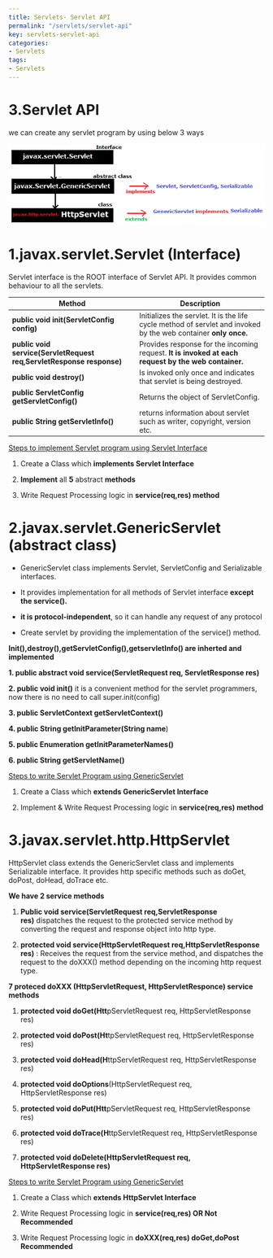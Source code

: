 ```yaml
---
title: Servlets- Servlet API
permalink: "/servlets/servlet-api"
key: servlets-servlet-api
categories:
- Servlets
tags:
- Servlets
---
```


3.Servlet API
=============

we can create any servlet program by using below 3 ways

![](media/5b8b000023d53eed679a24309591bdd5.png)



# **1.javax.servlet.Servlet (Interface)**

Servlet interface is the ROOT interface of Servlet API. It provides common
behaviour to all the servlets.

| **Method**                                                           | **Description**                                                                                                 |
|----------------------------------------------------------------------|-----------------------------------------------------------------------------------------------------------------|
| **public void init(ServletConfig config)**                           | Initializes the servlet. It is the life cycle method of servlet and invoked by the web container **only once.** |
| **public void service(ServletRequest req,ServletResponse response)** | Provides response for the incoming request. **It is invoked at each request by the web container.**             |
| **public void destroy()**                                            | Is invoked only once and indicates that servlet is being destroyed.                                             |
| **public ServletConfig getServletConfig()**                          | Returns the object of ServletConfig.                                                                            |
| **public String getServletInfo()**                                   | returns information about servlet such as writer, copyright, version etc.                                       |

<u>Steps to implement Servlet program using Servlet Interface</u>

1.  Create a Class which **implements Servlet Interface**

2.  **Implement** all **5** abstract **methods**

3.  Write Request Processing logic in **service(req,res) method**

# **2.javax.servlet.GenericServlet (abstract class)**

-   GenericServlet class implements Servlet, ServletConfig and Serializable
    interfaces.

-   It provides implementation for all methods of Servlet interface **except the
    service().**

-   **it is protocol-independent**, so it can handle any request of any protocol

-   Create servlet by providing the implementation of the service() method.

**Init(),destroy(),getServletConfig(),getservletInfo() are inherted and
implemented**

**1. public abstract void service(ServletRequest req, ServletResponse res)**

**2. public void init()**
it is a convenient method for the servlet programmers, now there is no need to
call super.init(config)

**3. public ServletContext getServletContext()**

**4. public String getInitParameter(String name**)

**5. public Enumeration getInitParameterNames()**

**6. public String getServletName()**

<u>Steps to write Servlet Program using GenericServlet</u>

1.  Create a Class which **extends GenericServlet Interface**

2.  Implement & Write Request Processing logic in **service(req,res) method**

# **3.javax.servlet.http.HttpServlet**

HttpServlet class extends the GenericServlet class and implements Serializable
interface. It provides http specific methods such as doGet, doPost, doHead,
doTrace etc.

**We have 2 service methods**

1.  **Public void service(ServletRequest req,ServletResponse res)** dispatches
    the request to the protected service method by converting the request and
    response object into http type.

2.  **protected void service(HttpServletRequest req,HttpServletResponse res)** : Receives the request from the service method, and dispatches the request to the doXXX() method depending on the incoming http request type.

**7 proteced doXXX (HttpServletRequest, HttpServletResponce) service methods**

1.  **protected void doGet(Htt**pServletRequest req, HttpServletResponse res)

2.  **protected void doPost(Ht**tpServletRequest req, HttpServletResponse res)

3.  **protected void doHead(H**ttpServletRequest req, HttpServletResponse res)

4.  **protected void doOptions**(HttpServletRequest req, HttpServletResponse
    res)

5.  **protected void doPut(Htt**pServletRequest req, HttpServletResponse res)

6.  **protected void doTrace(H**ttpServletRequest req, HttpServletResponse res)

7.  **protected void doDelete(HttpServletRequest req, HttpServletResponse res)**



<u>Steps to write Servlet Program using GenericServlet</u>
1.  Create a Class which **extends HttpServlet Interface**

2.  Write Request Processing logic in **service(req,res) OR Not Recommended**

3.  Write Request Processing logic in **doXXX(req,res) doGet,doPost
    Recommended**
